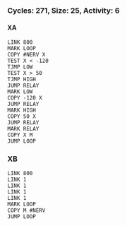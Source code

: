### Cycles: 271, Size: 25, Activity: 6

#### XA
```
LINK 800
MARK LOOP
COPY #NERV X
TEST X < -120
TJMP LOW
TEST X > 50
TJMP HIGH
JUMP RELAY
MARK LOW
COPY -120 X
JUMP RELAY
MARK HIGH
COPY 50 X
JUMP RELAY
MARK RELAY
COPY X M
JUMP LOOP 
```

### XB
```
LINK 800
LINK 1
LINK 1
LINK 1
LINK 1
MARK LOOP
COPY M #NERV
JUMP LOOP
```
